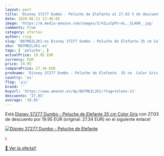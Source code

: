 ```yaml
---
layout: post
title: 'Disney 37277 Dumbo - Peluche de Elefante al 27.03 % de descuento'
date: 2020-06-21 13:46:03
image: 'https://m.media-amazon.com/images/I/41LutpPn-mL._SL400_.jpg'
comments: true
category: ofertas
author: ring
slug: 'B07M6ZL2K1-es Disney 37277 Dumbo - Peluche de Elefante 35 cm Color Gris'
sku: 'B07M6ZL2K1-es'
tags: [ 'peluche', ]
actualPrice: 19.95 EUR
currency: EUR
price: 19.95
comparePrice: 27.34 EUR
prodname: 'Disney 37277 Dumbo - Peluche de Elefante  35 cm  Color Gris'
country: 'es'
flag: '🇪🇸'
brand: ''
buyurl: 'https://www.amazon.es/dp/B07M6ZL2K1/?tag=tolees-21'
descuento: '27.03'
average: '19.95'
---
```


Está [Disney 37277 Dumbo - Peluche de Elefante  35 cm  Color Gris](https://www.amazon.es/dp/B07M6ZL2K1/?tag=tolees-21) con 27.03 de descuento por 19.95 EUR (original: 27.34 EUR) en el siguiente enlace!

[![Disney 37277 Dumbo - Peluche de Elefante](https://m.media-amazon.com/images/I/41LutpPn-mL._SL400_.jpg)](https://www.amazon.es/dp/B07M6ZL2K1/?tag=tolees-21)

ℹ️:


[🛒 Ver la oferta!!](https://www.amazon.es/dp/B07M6ZL2K1/?tag=tolees-21)

